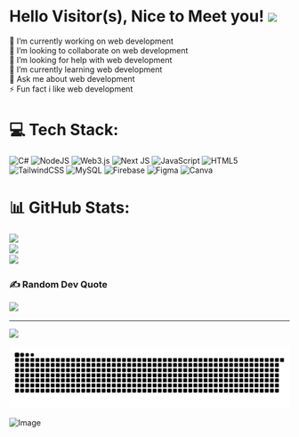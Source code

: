 # Hello Visitor(s), Nice to Meet you! <img src="https://raw.githubusercontent.com/MartinHeinz/MartinHeinz/master/wave.gif" width="30px"> 
🔭 I’m currently working on web development<br>👯 I’m looking to collaborate on web development<br>🤝 I’m looking for help with web development<br>🌱 I’m currently learning web development<br>💬 Ask me about web development<br>⚡ Fun fact i like web development


# 💻 Tech Stack:
![C#](https://img.shields.io/badge/c%23-%23239120.svg?style=for-the-badge&logo=csharp&logoColor=white) ![NodeJS](https://img.shields.io/badge/node.js-6DA55F?style=for-the-badge&logo=node.js&logoColor=white) ![Web3.js](https://img.shields.io/badge/web3.js-F16822?style=for-the-badge&logo=web3.js&logoColor=white) ![Next JS](https://img.shields.io/badge/Next-black?style=for-the-badge&logo=next.js&logoColor=white) ![JavaScript](https://img.shields.io/badge/javascript-%23323330.svg?style=for-the-badge&logo=javascript&logoColor=%23F7DF1E) ![HTML5](https://img.shields.io/badge/html5-%23E34F26.svg?style=for-the-badge&logo=html5&logoColor=white) ![TailwindCSS](https://img.shields.io/badge/tailwindcss-%2338B2AC.svg?style=for-the-badge&logo=tailwind-css&logoColor=white) ![MySQL](https://img.shields.io/badge/mysql-4479A1.svg?style=for-the-badge&logo=mysql&logoColor=white) ![Firebase](https://img.shields.io/badge/firebase-a08021?style=for-the-badge&logo=firebase&logoColor=ffcd34) ![Figma](https://img.shields.io/badge/figma-%23F24E1E.svg?style=for-the-badge&logo=figma&logoColor=white) ![Canva](https://img.shields.io/badge/Canva-%2300C4CC.svg?style=for-the-badge&logo=Canva&logoColor=white)
# 📊 GitHub Stats:
![](https://github-readme-stats.vercel.app/api?username=4u11&theme=dark&hide_border=false&include_all_commits=false&count_private=false)<br/>
![](https://github-readme-streak-stats.herokuapp.com/?user=4u11&theme=dark&hide_border=false)<br/>
![](https://github-readme-stats.vercel.app/api/top-langs/?username=4u11&theme=dark&hide_border=false&include_all_commits=false&count_private=false&layout=compact)

### ✍️ Random Dev Quote
![](https://quotes-github-readme.vercel.app/api?type=horizontal&theme=radical)

---
[![](https://visitcount.itsvg.in/api?id=4u11&icon=9&color=12)](https://visitcount.itsvg.in)

<!-- Proudly created with GPRM ( https://gprm.itsvg.in ) -->
<picture>
  <source media="(prefers-color-scheme: dark)" srcset="https://raw.githubusercontent.com/4u11/4u11/output/github-snake-dark.svg" />
  <source media="(prefers-color-scheme: light)" srcset="https://raw.githubusercontent.com/4u11/4u11/output/github-snake.svg" />
  <img alt="github-snake" src="https://raw.githubusercontent.com/4u11/4u11/output/github-snake.svg" />
</picture>

![Image](https://github.com/user-attachments/assets/4d7a0733-d0a9-491b-95e1-c5a89ecea9ab)
